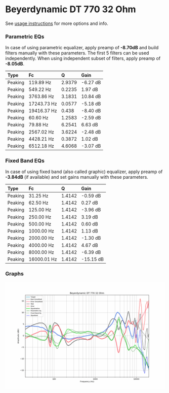 # Beyerdynamic DT 770 32 Ohm
See [usage instructions](https://github.com/jaakkopasanen/AutoEq#usage) for more options and info.

### Parametric EQs
In case of using parametric equalizer, apply preamp of **-8.70dB** and build filters manually
with these parameters. The first 5 filters can be used independently.
When using independent subset of filters, apply preamp of **-8.05dB**.

| Type    | Fc          |      Q | Gain     |
|:--------|:------------|:-------|:---------|
| Peaking | 119.89 Hz   | 2.9379 | -6.27 dB |
| Peaking | 549.22 Hz   | 0.2235 | 1.97 dB  |
| Peaking | 3763.86 Hz  | 3.1831 | 10.84 dB |
| Peaking | 17243.73 Hz | 0.0577 | -5.18 dB |
| Peaking | 19416.37 Hz | 0.438  | -8.40 dB |
| Peaking | 60.60 Hz    | 1.2583 | -2.59 dB |
| Peaking | 79.88 Hz    | 6.2541 | 6.63 dB  |
| Peaking | 2567.02 Hz  | 3.6224 | -2.48 dB |
| Peaking | 4428.21 Hz  | 0.3872 | 1.02 dB  |
| Peaking | 6512.18 Hz  | 4.6068 | -3.07 dB |

### Fixed Band EQs
In case of using fixed band (also called graphic) equalizer, apply preamp of **-3.84dB**
(if available) and set gains manually with these parameters.

| Type    | Fc          |      Q | Gain      |
|:--------|:------------|:-------|:----------|
| Peaking | 31.25 Hz    | 1.4142 | -0.59 dB  |
| Peaking | 62.50 Hz    | 1.4142 | 0.27 dB   |
| Peaking | 125.00 Hz   | 1.4142 | -3.96 dB  |
| Peaking | 250.00 Hz   | 1.4142 | 3.19 dB   |
| Peaking | 500.00 Hz   | 1.4142 | 0.60 dB   |
| Peaking | 1000.00 Hz  | 1.4142 | 1.13 dB   |
| Peaking | 2000.00 Hz  | 1.4142 | -1.30 dB  |
| Peaking | 4000.00 Hz  | 1.4142 | 4.67 dB   |
| Peaking | 8000.00 Hz  | 1.4142 | -6.39 dB  |
| Peaking | 16000.01 Hz | 1.4142 | -15.15 dB |

### Graphs
![](./Beyerdynamic%20DT%20770%2032%20Ohm.png)